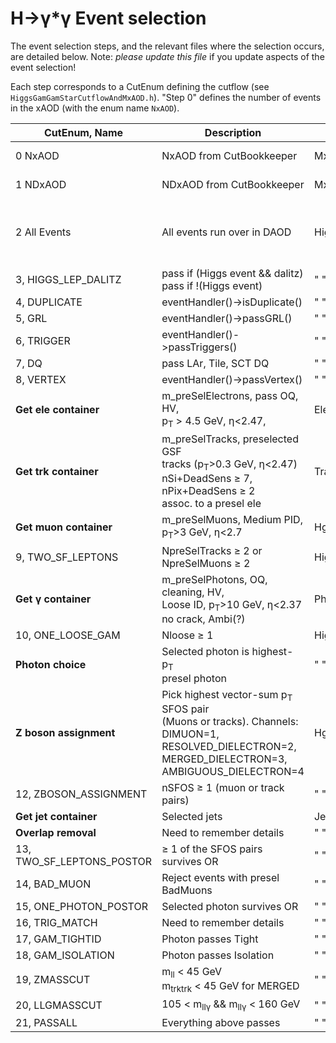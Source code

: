 H&rarr;&gamma;*&gamma; Event selection
=================

The event selection steps, and the relevant files where the selection occurs,
are detailed below.
Note: *please update this file* if you update aspects of the event selection!

Each step corresponds to a CutEnum defining the cutflow (see `HiggsGamGamStarCutflowAndMxAOD.h`).
"Step 0" defines the number of events in the xAOD (with the enum name `NxAOD`).

| CutEnum,  Name           | Description  | Location | Weight |
| ------------------------ | ------------ | -------- | ------ |
| 0  NxAOD                 | NxAOD from CutBookkeeper | MxAODTool.cxx | CBK sumOfEventWeights() |
| 1  NDxAOD                | NDxAOD from CutBookkeeper | MxAODTool.cxx | CBK sumOfEventWeights() |
| 2  All Events            | All events run over in DAOD | HiggsGamGamStarCutflowAndMxAOD.cxx | weightInitial() in HgammaAnalysis<br>(mcWeight, pileupWeight, vertexWeight) |
| 3, HIGGS_LEP_DALITZ	   | pass if (Higgs event && dalitz)<br> pass if !(Higgs event) | " " | " " |
| 4, DUPLICATE             | eventHandler()->isDuplicate()  | " " | " " |
| 5, GRL                   | eventHandler()->passGRL()      | " " | " " |
| 6, TRIGGER               | eventHandler()->passTriggers() | " " | " " |
| 7, DQ                    | pass LAr, Tile, SCT DQ         | " " | " " |
| 8, VERTEX                | eventHandler()->passVertex()   | " " | " " |
| **Get ele container**  | m_preSelElectrons, pass OQ, HV,<br> p<sub>T</sub> > 4.5 GeV, &eta;<2.47, | ElectronHandler.cxx | N/A |
| **Get trk container**  | m_preSelTracks, preselected GSF <br> tracks (p<sub>T</sub>>0.3 GeV, &eta;<2.47) <br> nSi+DeadSens &ge; 7, nPix+DeadSens &ge; 2 <br>assoc. to a presel ele | TrackHandler.cxx | N/A |
| **Get muon container** | m_preSelMuons, Medium PID,<br> p<sub>T</sub>>3 GeV, &eta;<2.7 | HggStarMxAOD.config | N/A |
| 9, TWO_SF_LEPTONS        | NpreSelTracks &ge; 2 or<br> NpreSelMuons &ge; 2 | HiggsGamGamStarCutflowAndMxAOD.cxx | " " |
| **Get &gamma; container** | m_preSelPhotons, OQ, cleaning, HV,<br> Loose ID, p<sub>T</sub>>10 GeV, &eta;<2.37<br> no crack, Ambi(?) | PhotonHandler.cxx | N/A
|10, ONE_LOOSE_GAM         | Nloose &ge; 1 | HiggsGamGamStarCutflowAndMxAOD.cxx | " " |
| **Photon choice**      | Selected photon is highest-p<sub>T</sub><br> presel photon | " " | N/A |
| **Z boson assignment** | Pick highest vector-sum p<sub>T</sub> SFOS pair<br>(Muons or tracks). Channels: <br>DIMUON=1,<br> RESOLVED_DIELECTRON=2,<br>MERGED_DIELECTRON=3,<br>AMBIGUOUS_DIELECTRON=4 | HggStarVariables.cxx | N/A |
|12, ZBOSON_ASSIGNMENT     | nSFOS &ge; 1 (muon or track pairs) | " " | " " |
| **Get jet container**  | Selected jets | JetHandler.cxx | N/A |
| **Overlap removal**    | Need to remember details | " " | " " |
|13, TWO_SF_LEPTONS_POSTOR | &ge; 1 of the SFOS pairs survives OR | " " | " " |
|14, BAD_MUON              | Reject events with presel BadMuons | " " | " " |
|15, ONE_PHOTON_POSTOR     | Selected photon survives OR | " " | " " |
|16, TRIG_MATCH            | Need to remember details | " " | " " |
|17, GAM_TIGHTID           | Photon passes Tight | " " | " " |
|18, GAM_ISOLATION         | Photon passes Isolation | " " | " " |
|19, ZMASSCUT              | m<sub>ll</sub> < 45 GeV<br> m<sub>trktrk</sub> < 45 GeV for MERGED | " " | " " |
|20, LLGMASSCUT            | 105 < m<sub>ll&gamma;</sub> && m<sub>ll&gamma;</sub> < 160 GeV | " " | " " |
|21, PASSALL               | Everything above passes | " " | " " |
